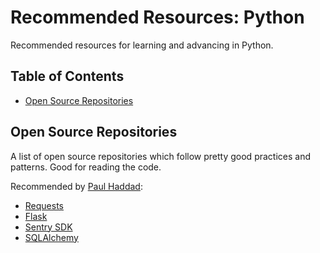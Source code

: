 # Recommended Resources: Python
Recommended resources for learning and advancing in Python.

## Table of Contents
* [Open Source Repositories](#open-source-repositories)


## Open Source Repositories
A list of open source repositories which follow pretty good practices and patterns. Good for reading the code.

Recommended by [Paul Haddad](https://github.com/paulghaddad):
* [Requests](https://github.com/kennethreitz/requests)
* [Flask](https://github.com/pallets/flask/)
* [Sentry SDK](https://github.com/getsentry/sentry-python)
* [SQLAlchemy](https://github.com/sqlalchemy/sqlalchemy)
